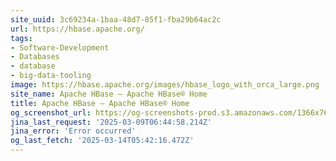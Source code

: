 ```yaml
---
site_uuid: 3c69234a-1baa-48d7-85f1-fba29b64ac2c
url: https://hbase.apache.org/
tags:
- Software-Development
- Databases
- database
- big-data-tooling
image: https://hbase.apache.org/images/hbase_logo_with_orca_large.png
site_name: Apache HBase – Apache HBase® Home
title: Apache HBase – Apache HBase® Home
og_screenshot_url: https://og-screenshots-prod.s3.amazonaws.com/1366x768/80/false/9c9488ef9d6ea70accf4c031bedb08710a5dcbaee87e77c4eba3f86e9465b98a.jpeg
jina_last_request: '2025-03-09T06:44:58.214Z'
jina_error: 'Error occurred'
og_last_fetch: '2025-03-14T05:42:16.472Z'
---
```


